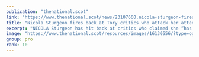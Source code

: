 ```yaml
---
publication: "thenational.scot"
link: "https://www.thenational.scot/news/23107660.nicola-sturgeon-fires-back-tory-critics-attack-cop27-trip/"
title: "Nicola Sturgeon fires back at Tory critics who attack her attendance at COP27"
excerpt: "NICOLA Sturgeon has hit back at critics who claimed she “has no real reason to go” to the COP27 climate summit in Egypt."
image: "https://www.thenational.scot/resources/images/16130556/?type=og-image"
group: pro
rank: 10
---
```

